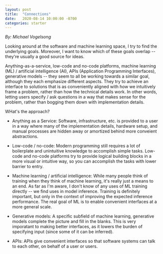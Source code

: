 ```yaml
---
layout: post
title:  "Connections"
date:   2020-08-14 10:00:00 -0700
categories: starter
---
```


*By: Michael Vogelsong*

Looking around at the software and machine learning space, I try to find the underlying goals. Moreover, I want to know which of these goals overlap -- they're usually a good source for ideas.

Anything-as-a-service, low-code and no-code platforms, machine learning (ML) / artificial intelligence (AI), APIs (Application Programming Interfaces), generative models -- they seem to all be working towards a similar goal, although they each emphasize different aspects. They try to achieve an interface to solutions that is as conveniently aligned with how we intuitively frame a problem, rather than how the technical details work. In other words, letting users specify / ask questions in a way that makes sense for the problem, rather than bogging them down with implementation details.

WHat's the approach?

- Anything as a Service: Software, infrastructure, etc. is provided to a user in a way where many of the implementation details, hardware setup, and manual processes are hidden away or amortized behind more conveient abstractions.

- Low-code / no-code: Modern programming still requires a lot of boilerplate and unintuitive knowledge to accomplish simple tasks. Low-code and no-code platforms try to provide logical building blocks in a more visual or intuitive way, so you can accomplish the tasks with lower barrier to entry.

- Machine learning / artificial intelligence: While many people think of training when they think of machine learning, it's really just a means to an end. As far as I'm aware, I don't know of any uses of ML training directly -- we find uses in model inference. Training is definitely important, but only in the context of improving the expected inference performance. The real goal of ML is to enable convenient interfaces at a more general scale.

- Generative models: A specific subfield of machine learning, generative models complete the picture and fill in the blanks. This is very imporatant to making better interfaces, as it lowers the burden of specifying input (since some of it can be inferred).

- APIs: APIs give convenient interfaces so that software systems can talk to each other, on behalf of a user or users.


